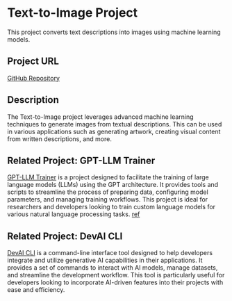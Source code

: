 # Text-to-Image Project

This project converts text descriptions into images using machine learning models.

## Project URL

[GitHub Repository](https://github.com/ananth85/text-to-image)

## Description

The Text-to-Image project leverages advanced machine learning techniques to generate images from textual descriptions. This can be used in various applications such as generating artwork, creating visual content from written descriptions, and more.

## Related Project: GPT-LLM Trainer

[GPT-LLM Trainer](https://github.com/mshumer/gpt-llm-trainer) is a project designed to facilitate the training of large language models (LLMs) using the GPT architecture. It provides tools and scripts to streamline the process of preparing data, configuring model parameters, and managing training workflows. This project is ideal for researchers and developers looking to train custom language models for various natural language processing tasks. [ref](https://www.youtube.com/shorts/MclVdI3KMWY)

## Related Project: DevAI CLI

[DevAI CLI](https://github.com/GoogleCloudPlatform/genai-for-developers/tree/main/devai-cli) is a command-line interface tool designed to help developers integrate and utilize generative AI capabilities in their applications. It provides a set of commands to interact with AI models, manage datasets, and streamline the development workflow. This tool is particularly useful for developers looking to incorporate AI-driven features into their projects with ease and efficiency.
